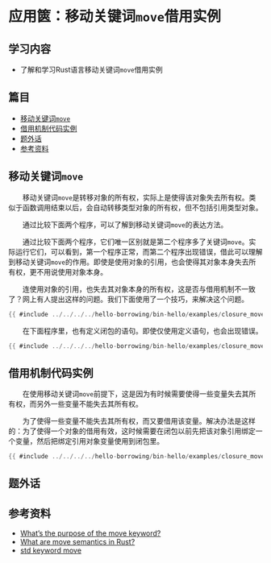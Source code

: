 # 应用篋：移动关键词`move`借用实例

## 学习内容
- 了解和学习Rust语言移动关键词`move`借用实例

## 篇目

- [移动关键词`move`](#移动关键词move)
- [借用机制代码实例](#借用机制代码实例)
- [题外话](#题外话)
- [参考资料](#参考资料)

## 移动关键词`move`

　　移动关键词`move`是转移对象的所有权，实际上是使得该对象失去所有权。类似于函数调用结束以后，会自动转移类型对象的所有权，但不包括引用类型对象。

　　通过比较下面两个程序，可以了解到移动关键词`move`的表达方法。

　　通过比较下面两个程序，它们唯一区别就是第二个程序多了关键词`move`。实际运行它们，可以看到，第一个程序正常，而第二个程序出现错误，借此可以理解到移动关键词`move`的作用。即使是使用对象的引用，也会使得其对象本身失去所有权，更不用说使用对象本身。

　　连使用对象的引用，也失去其对象本身的所有权，这是否与借用机制不一致了？网上有人提出这样的问题。我们下面使用了一个技巧，来解决这个问题。

```rust
{{ #include ../../../../hello-borrowing/bin-hello/examples/closure_move.rs:feature-cp }}
```

　　在下面程序里，也有定义闭包的语句。即使仅使用定义语句，也会出现错误。

```rust
{{ #include ../../../../hello-borrowing/bin-hello/examples/closure_move.rs:feature-err }}
```

## 借用机制代码实例

　　在使用移动关键词`move`前提下，这是因为有时候需要使得一些变量失去其所有权，而另外一些变量不能失去其所有权。

　　为了使得一些变量不能失去其所有权，而又要借用该变量。解决办法是这样的：为了使得一个对象的借用有效，这时候需要在闭包以前先把该对象引用绑定一个变量，然后把绑定引用对象变量使用到闭包里。

```rust
{{ #include ../../../../hello-borrowing/bin-hello/examples/closure_move_vec.rs:feature-ok }}
```

## 题外话

## 参考资料
- [What’s the purpose of the move keyword?](https://users.rust-lang.org/t/whats-the-purpose-of-the-move-keyword/16160)
- [What are move semantics in Rust?](https://stackoverflow.com/questions/30288782/what-are-move-semantics-in-rust)
- [std keyword move](https://doc.rust-lang.org/std/keyword.move.html)